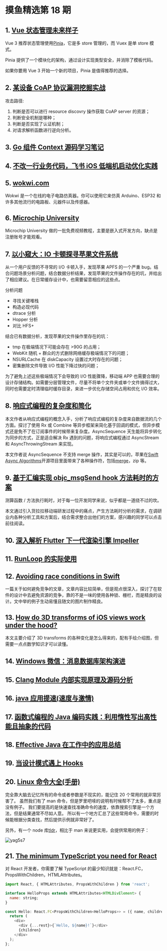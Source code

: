 # 摸鱼精选第 18 期

## 1. [Vue 状态管理未来样子](https://mp.weixin.qq.com/s/leAUhqi0YY1EBSv_5JQ_hw)

Vue 3 推荐状态管理使用[Pinia](https://pinia.vuejs.org/)，它是多 store 管理的，而 Vuex 是单 store 模式。

Pinia 提供了一个模块化的架构，通过设计实现类型安全，并消除了模板代码。

如果你要用 Vue 3 开始一个新的项目，Pinia 是值得推荐的选择。

## 2. [某设备 CoAP 协议漏洞挖掘实战](https://mp.weixin.qq.com/s/sw1VuD2wXhXjQT9URIVxFQ)

攻击路径:

1. 判断是否可以进行 resource discovry 操作获取 CoAP server 的资源；
2. 判断安全机制是哪种；
3. 判断是否实现了认证机制；
4. 对请求解析函数进行逆向分析。

## 3. [Go 组件 Context 源码学习笔记](https://mp.weixin.qq.com/s/PoXSEDHRyKCyjibFGS0wHw)

## 4. [不改一行业务代码，飞书 iOS 低端机启动优化实践](https://mp.weixin.qq.com/s/KQJ5QXHdhwHRN65KdD45qA)

## 5. [wokwi.com](https://wokwi.com/)

Wokwi 是一个在线的电子电路仿真器。你可以使用它来仿真 Arduino、ESP32 和许多其他流行的电路板、元器件以及传感器。

## 6. [Microchip University](https://mu.microchip.com/page/cmu)

Microchip University 做的一批免费视频教程，主要是嵌入式开发方向，缺点是注册账号才能观看。

## 7. [以小窥大：IO 卡顿探寻苹果文件系统](https://mp.weixin.qq.com/s/_bdY3hvd8VBEAfgxmMVf_A)

从一个用户反馈的不寻常的 I/O 卡顿入手，发现苹果 APFS 的一个严重 bug。结合问题场景分析问题，结合数据分析结果，发现苹果的文件操作存在的坑，并给出了相应建议。在日常缓存设计中，也需要留意相应的这些点。

分析问题

- 寻找关键堆栈
- 构造必现代码
- dtrace 分析
- Hopper 分析
- 对比 HFS+

结合已有数据分析，发现苹果的文件操作里存在的坑：

- tmp 在极端情况下可能会存在 >90G 的占用；
- WebKit 随机 + 群众的方式删除网络缓存极端情况下的问题；
- NSURLCache 在 diskCapacity 设置过大时存在的问题；
- 密集删除文件导致 I/O 性能下降过快的问题；

为了避免上述这些极端情况下会导致的 I/O 性能骤降，移动端 APP 也需要合理的设计存储结构。如需要分层管理文件，尽量不将单个文件夹或单个文件搞得过大，同时也需要定时清理临时缓存目录，来进一步优化存储空间占用和优化 I/O 效率。

## 8. [响应式编程的复杂度和简化](https://mp.weixin.qq.com/s/7jUGbSmR87FkTRqsm20NFQ)

本文作者从响应式编程的概念入手，分析了响应式编程的复杂度来自数据流的几个方面。探讨了使用 Rx 或 Combine 等异步框架来简化基于回调的模式，但异步模式还是免不了在订阅事件的时候带来复杂度。AsyncSequence 天生能将异步转化为同步的方式，正是适合解决 Rx 遇到的问题，将响应式编程通过 AsyncStream 和 AsyncThrowingStream 来实现。

本文作者说 AsyncSequence 不支持 merge 操作，其实是可以的，苹果在[Swift Async Algorithms](https://github.com/apple/swift-async-algorithms)开源项目里面带来了各种操作符，包括[merge](https://github.com/apple/swift-async-algorithms/blob/main/Sources/AsyncAlgorithms/AsyncAlgorithms.docc/Guides/Merge.md)，zip 等。

## 9. [基于汇编实现 objc_msgSend hook 方法耗时的方案](https://juejin.cn/post/7134877291716280328)

测算函数 / 方法执行耗时，对于每一位开发同学来说，似乎都是一道绕不过的坎。

本文通过引入货拉拉移动端研发过程中的痛点，产生方法耗时分析的需求，在调研业内各种分析工具和方案后，结合需求整合出他们的方案，感兴趣的同学可以点击前往阅读。

## 10. [深入解析 Flutter 下一代渲染引擎 Impeller](https://mp.weixin.qq.com/s/GptJbPXPediNRc4KvZzr6g)

## 11. [RunLoop 的实际使用](https://mp.weixin.qq.com/s/GrkCUyxsoxqdkbeJcoAIdw)

## 12. [Avoiding race conditions in Swift](https://medium.com/swiftcairo/avoiding-race-conditions-in-swift-9ccef0ec0b26)

一篇关于如何避免竞争的文章，文章内容比较简单，但是观点很深入，探讨了在软件的设计中去避免资源的竞争，靠的不是一味的使用各种锁、栅栏，而是精良的设计。文中举的例子生动易懂且随文的图片制作精良。

## 13. [How do 3D transforms of iOS views work under the hood?](https://www.thealexanderlee.com/blog/how-do-3d-transforms-of-ios-views-work-under-the-hood)

本文主要介绍了 3D transforms 的各种变化是怎么得来的，配有手绘介绍图，但需要一点点数学知识才可以读懂。

## 14. [Windows 微信：消息数据库架构演进](https://mp.weixin.qq.com/s/bFCbfBruIA_MJGc_JFSaCA)

## 15. [Clang Module 内部实现原理及源码分析](https://mp.weixin.qq.com/s/fm_Wxrs9o6V53jtGdp3v9w)

## 16. [java 应用提速(速度与激情)](https://mp.weixin.qq.com/s/CTFcwer2htssKszjhnOXtQ)

## 17. [函数式编程的 Java 编码实践：利用惰性写出高性能且抽象的代码](https://mp.weixin.qq.com/s/e-9hrjWK513VJqqyeGLxrQ)

## 18. [Effective Java 在工作中的应用总结](https://mp.weixin.qq.com/s/vbUjYG8E5mOjxynwhNvbyg)

## 19. [当设计模式遇上 Hooks](https://mp.weixin.qq.com/s/hh4_079ee3ppjNUtIYEYgQ)

## 20. [Linux 命令大全(手册)](https://www.linuxcool.com/)

完全靠大脑去记忆所有的命令或者参数是不现实的，能记住 20 个常用的就非常厉害了。
虽然我们有了 man 命令，但是罗里吧嗦的说明有时候帮不了太多，重点是没有例子。
我们要提高的是快速查找准确命令的速度，依靠搜索引擎是一个方法，但是结果通常不尽如人意。
所以有一个地方汇总了这些常用命令，需要的时候能根据分类查找，然后提供示例就非常好了。

另外，有一个 node 库[tldr](https://github.com/tldr-pages/tldr)，相比于 man 来说更实用，会提供常用的例子：

![yag5s7](https://cdn.zhangwen.site/uPic/yag5s7.png)

## 21. [The minimum TypeScript you need for React](https://ente.io/blog/tech/typescript-for-react/)

对 React 开发者，你需要了解 TypeScript 的最少知识就是：React.FC，PropsWithChildren，HTMLAttributes。

```javascript
import React, { HTMLAttributes, PropsWithChildren } from 'react';

interface HelloProps extends HTMLAttributes<HTMLDivElement> {
  name: string;
}

const Hello: React.FC<PropsWithChildren<HelloProps>> = ({ name, children, ...rest }) => {
  return (
    <div>
      <div {...rest}>{`Hello, ${name}!`}</div>
      {children}
    </div>
  );
};
```
